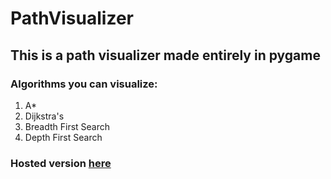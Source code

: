 # PathVisualizer

## This is a path visualizer made entirely in pygame
### Algorithms you can visualize:
1. A*
2. Dijkstra's
3. Breadth First Search
4. Depth First Search

### Hosted version [here](https://repl.it/@MeshanKhosla/PathVisualizer#main.py)
